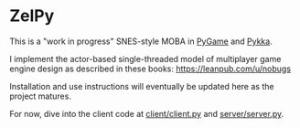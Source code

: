 # ZelPy

This is a "work in progress" SNES-style MOBA in [PyGame](https://www.pygame.org/) and [Pykka](https://www.pykka.org/en/latest/).

I implement the actor-based single-threaded model of multiplayer game engine design as described in these books: https://leanpub.com/u/nobugs

Installation and use instructions will eventually be updated here as the project matures.

For now, dive into the client code at [client/client.py](client/client.py) and [server/server.py](server/server.py).
